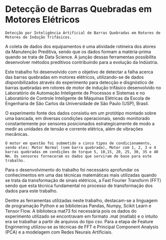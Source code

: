 # Detecção de Barras Quebradas em Motores Elétricos
    Detecção por Inteligência Artificial de Barras Quebradas em Rotores de Motores de Indução Trifásicos.
  A coleta de dados dos equipamentos é uma atividade rotineira dos atores da Manutenção Preditiva, sendo que os dados formam a matéria-prima quando se trata de Data Science. A junção dessas ferramentas possibilita desenvolver métodos preditivos contribuindo para a evolução da
Indústria.

  Este trabalho foi desenvolvido com o objetivo de detectar a falha acerca das barras quebradas em motores elétricos, utilizando-se de dados disponibilizados através do experimento para detecção e disgnóstico de barras quebradas em rotores de motor de indução trifásico desenvolvido no Laboratório de Automação Inteligente de Processos e Sistemas e no Laboratório de Controle Inteligente de Máquinas Elétricas da Escola de Engenharia de São Carlos da Universidade de São Paulo (USP),
Brasil.

  O experimento fonte dos dados consistiu em um protótipo montado sobre uma bancada, em diversas condições operacionais, sendo monitorado constantemente por sensores posicionados estrategicamente de modo a medir as unidades de tensão e corrente elétrica, além de vibrações mecânicas.
  
    O motor em questão foi submetido a cinco tipos de condicionamento, sendo eles: Motor Normal (sem barra quebrada), Motor com 1, 2, 3 e 4 barras quebradas em condições de torque 5, 10,15, 20, 25, 30, 35 e 40 Nm. Os sensores forneceram os dados que serviram de base para este trabalho.
    
  Para o desenvolvimento do trabalho foi necessário aprofundar os conhecimentos em uma das técnicas matemáticas mais utilizadas quando se trata da transformação de sinais elétricos, a Fast Fourier Transform (FFT) sendo que esta técnica fundamental no processo de transformação dos dados para este trabalho.
  
  Dentre as ferramentas utilizadas neste trabalho, destacam-se a linguagem de programação Python e as bibliotecas Pandas, Numpy, Scikit Learn e Tensor Flow. A biblioteca mat73 foi necessária pois os dados do experimento utilizado se encontravam em formato .mat (matlab) e o intuito era se trabalhar a partir de arquivos do tipo csv. Para a etapa de Feature Enginnering utilizou-se as técnicas de FFT e Principal Component Analysis (PCA) e a modelagem com Redes Neurais
Artificiais.
